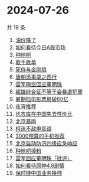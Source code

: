 # 2024-07-26

共 19 条

<!-- BEGIN ZHIHUSEARCH -->
<!-- 最后更新时间 Fri Jul 26 2024 20:14:24 GMT+0800 (China Standard Time) -->
1. [油价降了](https://www.zhihu.com/search?q=油价降了)
1. [如何看待今日A股市场](https://www.zhihu.com/search?q=如何看待今日A股市场)
1. [种地吧](https://www.zhihu.com/search?q=种地吧)
1. [歌手歌单](https://www.zhihu.com/search?q=歌手歌单)
1. [死侍与金刚狼](https://www.zhihu.com/search?q=死侍与金刚狼)
1. [唐朝诡事录之西行](https://www.zhihu.com/search?q=唐朝诡事录之西行)
1. [雷军隔空回应董明珠](https://www.zhihu.com/search?q=雷军隔空回应董明珠)
1. [超雄综合征不等于会暴虐犯罪](https://www.zhihu.com/search?q=超雄综合征不等于会暴虐犯罪)
1. [暑期档电影票房破60亿](https://www.zhihu.com/search?q=暑期档电影票房破60亿)
1. [夜宵推荐](https://www.zhihu.com/search?q=夜宵推荐)
1. [优衣库在中国失去性价比](https://www.zhihu.com/search?q=优衣库在中国失去性价比)
1. [北京暴雨](https://www.zhihu.com/search?q=北京暴雨)
1. [柯洁不敌申真谞](https://www.zhihu.com/search?q=柯洁不敌申真谞)
1. [3000预算的手机推荐](https://www.zhihu.com/search?q=3000预算的手机推荐)
1. [北京启动防汛四级应急响应](https://www.zhihu.com/search?q=北京启动防汛四级应急响应)
1. [种地吧掉粉](https://www.zhihu.com/search?q=种地吧掉粉)
1. [雷军回应董明珠「批评」](https://www.zhihu.com/search?q=雷军回应董明珠「批评」)
1. [如何看待原神4.8剧情](https://www.zhihu.com/search?q=如何看待原神4.8剧情)
1. [保时捷中国业务换帅](https://www.zhihu.com/search?q=保时捷中国业务换帅)
<!-- END ZHIHUSEARCH -->
